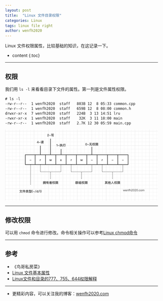 ```yaml
---
layout: post
title:  "Linux 文件目录权限"
categories: Linux
tags: linux file right
author: wenfh2020
---
```


Linux 文件权限属性，比较基础的知识，在这记录一下。



* content
{:toc}

---

## 权限

我们用 `ls -l` 来看看目录下文件的属性。第一列是文件属性权限。

```shell
# ls -l
-rw-r--r--  1 wenfh2020  staff   803B 12  8 05:33 common.cpp
-rw-r--r--  1 wenfh2020  staff   659B 12  8 08:00 common.h
drwxr-xr-x  7 wenfh2020  staff   224B  3 13 14:51 lru
-rwxr-xr-x  1 wenfh2020  staff    32K  3 11 18:00 main
-rw-r--r--  1 wenfh2020  staff   2.7K 12 30 05:59 main.cpp
```

![linux 权限属性](/images/2020-03-17-11-00-14.png)

---

## 修改权限

可以用 `chmod` 命令进行修改。命令相关操作可以参考[Linux chmod命令](https://www.runoob.com/linux/linux-comm-chmod.html)

---

## 参考

* 《鸟哥私房菜》
* [Linux 文件基本属性](https://www.runoob.com/linux/linux-file-attr-permission.html)
* [Linux文件和目录的777、755、644权限解释](https://www.cnblogs.com/ccw869476711/p/9213398.html)

---

* 更精彩内容，可以关注我的博客：[wenfh2020.com](https://wenfh2020.com/)
